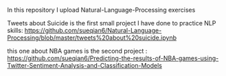 In this repository I upload Natural-Language-Processing exercises

Tweets about Suicide is the first small project I have done to practice NLP skills: https://github.com/sueqian6/Natural-Language-Processing/blob/master/tweets%20about%20suicide.ipynb

this one about NBA games is the second project : https://github.com/sueqian6/Predicting-the-results-of-NBA-games-using-Twitter-Sentiment-Analysis-and-Classification-Models
